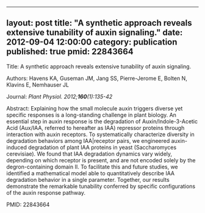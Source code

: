 
---
layout: post
title:  "A synthetic approach reveals extensive tunability of auxin signaling."
date:   2012-09-04 12:00:00
category:  publication
published: true
pmid: 22843664
---

Title: A synthetic approach reveals extensive tunability of auxin signaling.

Authors: Havens KA, Guseman JM, Jang SS, Pierre-Jerome E, Bolten N, Klavins E, Nemhauser JL

Journal: *Plant Physiol. 2012;**160**(1):135-42*

Abstract: Explaining how the small molecule auxin triggers diverse yet specific responses is a long-standing challenge in plant biology. An essential step in auxin response is the degradation of Auxin/Indole-3-Acetic Acid (Aux/IAA, referred to hereafter as IAA) repressor proteins through interaction with auxin receptors. To systematically characterize diversity in degradation behaviors among IAA|receptor pairs, we engineered auxin-induced degradation of plant IAA proteins in yeast (Saccharomyces cerevisiae). We found that IAA degradation dynamics vary widely, depending on which receptor is present, and are not encoded solely by the degron-containing domain II. To facilitate this and future studies, we identified a mathematical model able to quantitatively describe IAA degradation behavior in a single parameter. Together, our results demonstrate the remarkable tunability conferred by specific configurations of the auxin response pathway.

PMID: 22843664


